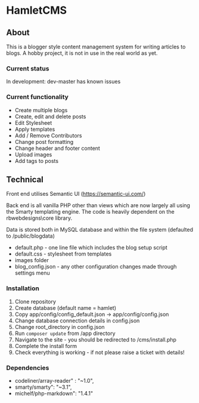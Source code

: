 # HamletCMS

## About
This is a blogger style content management system for writing articles to blogs. A hobby project, it is not in use in the real world as yet.

### Current status
In development: dev-master has known issues

### Current functionality
 * Create multiple blogs
 * Create, edit and delete posts
 * Edit Stylesheet
 * Apply templates
 * Add / Remove Contributors
 * Change post formatting
 * Change header and footer content
 * Upload images
 * Add tags to posts
 
## Technical
Front end utilises Semantic UI (https://semantic-ui.com/)

Back end is all vanilla PHP other than views which are now largely all using the Smarty templating engine. The code is heavily dependent on the rbwebdesigns\core library.

Data is stored both in MySQL database and within the file system (defaulted to /public/blogdata)
 * default.php - one line file which includes the blog setup script
 * default.css - stylesheet from templates
 * images folder
 * blog_config.json - any other configuration changes made through settings menu

### Installation
1. Clone repository
2. Create database (default name = hamlet)
3. Copy app/config/config_default.json -> app/config/config.json
4. Change database connection details in config.json
5. Change root_directory in config.json
6. Run `composer update` from /app directory
7. Navigate to the site - you should be redirected to /cms/install.php
8. Complete the install form
9. Check everything is working - if not please raise a ticket with details!

### Dependencies
 * codeliner/array-reader" : "~1.0",
 * smarty/smarty": "~3.1",
 * michelf/php-markdown": "1.4.1"
